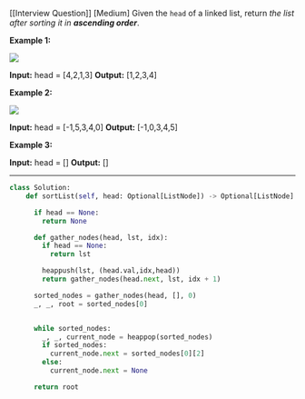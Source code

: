 [[Interview Question]]
[Medium]
Given the `head` of a linked list, return _the list after sorting it in **ascending order**_.

**Example 1:**

![](https://assets.leetcode.com/uploads/2020/09/14/sort_list_1.jpg)

**Input:** head = [4,2,1,3]
**Output:** [1,2,3,4]

**Example 2:**

![](https://assets.leetcode.com/uploads/2020/09/14/sort_list_2.jpg)

**Input:** head = [-1,5,3,4,0]
**Output:** [-1,0,3,4,5]

**Example 3:**

**Input:** head = []
**Output:** []

---


```python
class Solution:
    def sortList(self, head: Optional[ListNode]) -> Optional[ListNode]:

      if head == None:
        return None

      def gather_nodes(head, lst, idx):
        if head == None:
          return lst

        heappush(lst, (head.val,idx,head))
        return gather_nodes(head.next, lst, idx + 1)

      sorted_nodes = gather_nodes(head, [], 0)
      _, _, root = sorted_nodes[0]


      while sorted_nodes:
        _, _, current_node = heappop(sorted_nodes)
        if sorted_nodes:
          current_node.next = sorted_nodes[0][2]
        else:
          current_node.next = None

      return root

```
